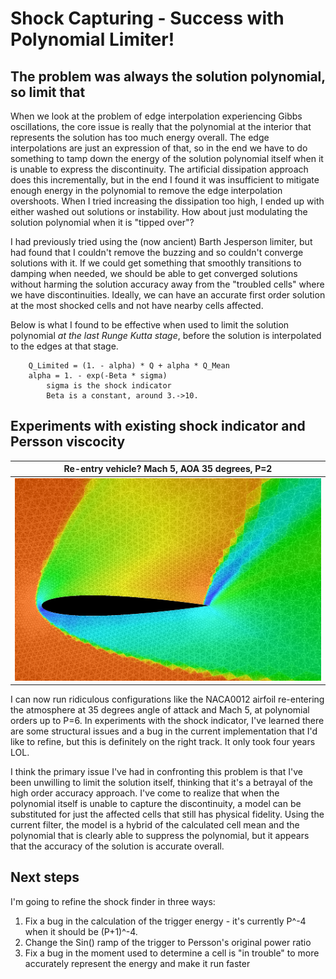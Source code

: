 # Shock Capturing - Success with Polynomial Limiter!

## The problem was always the solution polynomial, so limit that

When we look at the problem of edge interpolation experiencing Gibbs 
oscillations, the core issue is really that the polynomial at the interior 
that represents the solution has too much energy overall. The edge 
interpolations are just an expression of that, so in the end we have to do 
something to tamp down the energy of the solution polynomial itself when it 
is unable to express the discontinuity. The artificial dissipation approach 
does this incrementally, but in the end I found it was insufficient to 
mitigate enough energy in the polynomial to remove the edge interpolation 
overshoots. When I tried increasing the dissipation too high, I ended up 
with either washed out solutions or instability. How about just modulating 
the solution polynomial when it is "tipped over"?

I had previously tried using the (now ancient) Barth Jesperson limiter, but 
had found that I couldn't remove the buzzing and so couldn't converge 
solutions with it. If we could get something that smoothly transitions to 
damping when needed, we should be able to get converged solutions without 
harming the solution accuracy away from the "troubled cells" where we have 
discontinuities. Ideally, we can have an accurate first order solution at 
the most shocked cells and not have nearby cells affected.

Below is what I found to be effective when used to limit the solution 
polynomial *at the last Runge Kutta stage*, before the solution is 
interpolated to the edges at that stage.

        Q_Limited = (1. - alpha) * Q + alpha * Q_Mean
        alpha = 1. - exp(-Beta * sigma)
            sigma is the shock indicator
            Beta is a constant, around 3.->10.

## Experiments with existing shock indicator and Persson viscocity

| Re-entry vehicle? Mach 5, AOA 35 degrees, P=2 |
|-----------------------------------------------|
| ![](naca0012-aoa35-M5.png)                    |

I can now run ridiculous configurations like the NACA0012 airfoil 
re-entering the atmosphere at 35 degrees angle of attack and Mach 5, at 
polynomial orders up to P=6. In experiments with the shock indicator, I've 
learned there are some structural issues and a bug in the current 
implementation that I'd like to refine, but this is definitely on the right 
track. It only took four years LOL.

I think the primary issue I've had in confronting this problem is that I've 
been unwilling to limit the solution itself, thinking that it's a betrayal 
of the high order accuracy approach. I've come to realize that when the 
polynomial itself is unable to capture the discontinuity, a model can be 
substituted for just the affected cells that still has physical fidelity. 
Using the current filter, the model is a hybrid of the calculated cell mean 
and the polynomial that is clearly able to suppress the polynomial, but it 
appears that the accuracy of the solution is accurate overall.

## Next steps

I'm going to refine the shock finder in three ways:
1) Fix a bug in the calculation of the trigger energy - it's currently P^-4 
   when it should be (P+1)^-4.
2) Change the Sin() ramp of the trigger to Persson's original power ratio
3) Fix a bug in the moment used to determine a cell is "in trouble" to more 
   accurately represent the energy and make it run faster